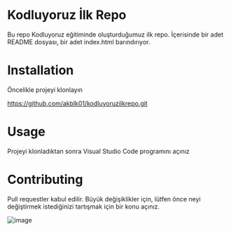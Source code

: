 # Kodluyoruz İlk Repo
Bu repo Kodluyoruz eğitiminde oluşturduğumuz ilk repo. İçerisinde bir adet README dosyası, bir adet index.html barındırıyor.

# Installation
Öncelikle projeyi klonlayın

https://github.com/akblk01/kodluyoruzilkrepo.git

# Usage
Projeyi klonladıktan sonra Visual Studio Code programını açınız

# Contributing
Pull requestler kabul edilir. Büyük değişiklikler için, lütfen önce neyi değiştirmek istediğinizi tartışmak için bir konu açınız.

![image](https://user-images.githubusercontent.com/83660447/168787063-9d249403-5d05-4a2f-aecd-50ffd718bceb.png)

